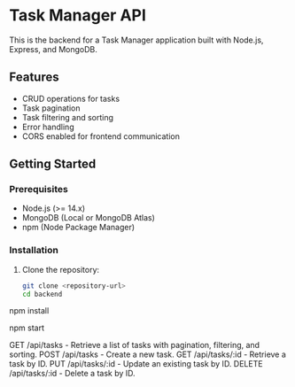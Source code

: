# Task Manager API

This is the backend for a Task Manager application built with Node.js, Express, and MongoDB.

## Features

- CRUD operations for tasks
- Task pagination
- Task filtering and sorting
- Error handling
- CORS enabled for frontend communication

## Getting Started

### Prerequisites

- Node.js (>= 14.x)
- MongoDB (Local or MongoDB Atlas)
- npm (Node Package Manager)

### Installation

1. Clone the repository:

   ```bash
   git clone <repository-url>
   cd backend

<!-- Install the dependencies: -->
npm install

<!-- Create a .env file in the root directory and set the environment variables: -->

<!-- To start the server, run: -->
npm start

<!-- API Endpoints -->
GET /api/tasks - Retrieve a list of tasks with pagination, filtering, and sorting.
POST /api/tasks - Create a new task.
GET /api/tasks/:id - Retrieve a task by ID.
PUT /api/tasks/:id - Update an existing task by ID.
DELETE /api/tasks/:id - Delete a task by ID.



